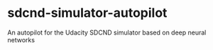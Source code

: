 # sdcnd-simulator-autopilot
An autopilot for the Udacity SDCND simulator based on deep neural networks 
